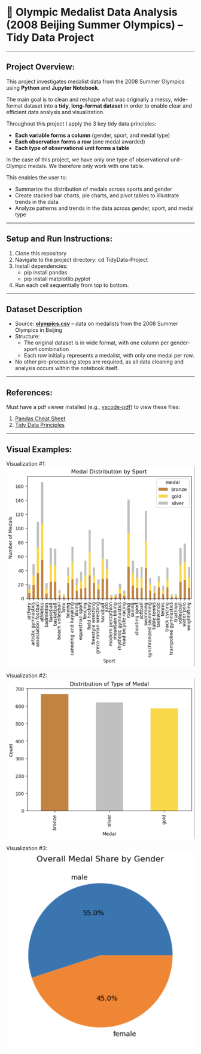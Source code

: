 # 🏅 Olympic Medalist Data Analysis (2008 Beijing Summer Olympics) – Tidy Data Project

---

## Project Overview:

This project investigates medalist data from the 2008 Summer Olympics using **Python** and **Jupyter Notebook**. 

The main goal is to clean and reshape what was originally a messy, wide-format dataset into a **tidy, long-format dataset** in order to enable clear and efficient data analysis and visualization.

Throughout this project I apply the 3 key tidy data principles:
- **Each variable forms a column** (gender, sport, and medal type)
- **Each observation forms a row** (one medal awarded)
- **Each type of observational unit forms a table** 

In the case of this project, we have only one type of observational unit–Olympic medals. We therefore only work with one table.

This enables the user to:
- Summarize the distribution of medals across sports and gender
- Create stacked bar charts, pie charts, and pivot tables to illlustrate trends in the data
- Analyze patterns and trends in the data across gender, sport, and medal type

---

## Setup and Run Instructions:

1. Clone this repository
2. Navigate to the project directory: cd TidyData-Project
3. Install dependencies:
    - pip install pandas
    - pip install matplotlib.pyplot
4. Run each cell sequentially from top to bottom.

---

## Dataset Description

- Source: [**olympics.csv**](olympics.csv) – data on medalists from the 2008 Summer Olympics in Beijing
- Structure:
    - The original dataset is in wide format, with one column per gender-sport combination
    - Each row initially represents a medalist, with only one medal per row.
- No other pre-processing steps are required, as all data cleaning and analysis occurs within the notebook itself.

---

## References: 

Must have a pdf viewer installed (e.g., [vscode-pdf](https://marketplace.visualstudio.com/items?itemName=tomoki1207.pdf)) to view these files:

1. [Pandas Cheat Sheet](media/Pandas_Cheat_Sheet.pdf)
2. [Tidy Data Principles](media/tidy-data.pdf)

---

## Visual Examples:

Visualization #1:
![Stacked Bar Chart](media/stackedbar.png)

Visualization #2:
![Bar Chart](media/bar.png)

Visualization #3:
![Pie Chart](media/pie.png)